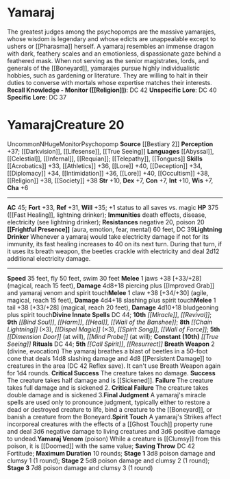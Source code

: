 ﻿---
ac: '45'
alignment: N
all_resistance: null
burrow_speed: null
charisma: '+6'
climb_speed: null
constitution: '+7'
creature_ability:
- Breath Weapon
- Final Judgment
- Frightful Presence
- Lightning Drinker
- Spirit Touch
- Yamaraj
- Venom
creature_family: '[[DATABASE/monsterfamily/Psychopomp|Psychopomp]]'
description: 'The greatest judges among the psychopomps are the massive yamarajes,
  whose wisdom is legendary and whose edicts are unappealable except to ushers or
  [[DATABASE/deity/Pharasma|Pharasma]] herself. A yamaraj resembles an immense dragon
  with dark, feathery scales and an emotionless, dispassionate gaze behind a feathered
  mask. When not serving as the senior magistrates, lords, and generals of the [[DATABASE/plane/Boneyard|Boneyard]]
  , yamarajes pursue highly individualistic hobbies, such as gardening or literature.
  They are willing to halt in their duties to converse with mortals whose expertise
  matches their interests.<br/><br/><b><u>Recall Knowledge - Monitor</u> ( [[DATABASE/skill/Religion|Religion]]
  )</b>: DC 42<br/><b><u>Unspecific Lore</u></b>: DC 40<br/><b><u>Specific Lore</u></b>:
  DC 37'
dexterity: '+7'
element: null
fly_speed: '50'
fortitude: '+33'
hardness: null
hp: 375 ( fast healing 20 , lightning drinker)
id: '770'
immunity:
- '[[DATABASE/trait/Death|death]] effects'
- '[[DATABASE/trait/Disease|disease]]'
- electricity (see lightning drinker)
intelligence: '+10'
land_speed: '35'
language:
- '[[DATABASE/language/Abyssal|Abyssal]]'
- '[[DATABASE/language/Celestial|Celestial]]'
- '[[DATABASE/language/Infernal|Infernal]]'
- '[[DATABASE/language/Requian|Requian]] ; [[DATABASE/monsterability/Telepathy|telepathy
  120 feet]]'
- '[[DATABASE/spell/Tongues|tongues]]'
level: '20'
max_speed: '50'
name: Yamaraj
perception: '+37'
rarity: Uncommon
reflex: '+31'
resistance:
- negative 20
- poison 20
rus_type_level: null
school: null
sense:
- '[[DATABASE/monsterability/Darkvision|darkvision]]'
- '[[DATABASE/monsterability/Lifesense|lifesense 240 feet]]'
- '[[DATABASE/spell/True Seeing|true seeing]]'
size: Huge
skill:
- '[[DATABASE/skill/Acrobatics|Acrobatics]] +33'
- '[[DATABASE/skill/Athletics|Athletics]] +36'
- '[[DATABASE/skill/Lore|Boneyard Lore]] +40'
- '[[DATABASE/skill/Deception|Deception]] +34'
- '[[DATABASE/skill/Diplomacy|Diplomacy]] +34'
- '[[DATABASE/skill/Intimidation|Intimidation]] +36'
- '[[DATABASE/skill/Lore|Legal Lore]] +40'
- '[[DATABASE/skill/Occultism|Occultism]] +38'
- '[[DATABASE/skill/Religion|Religion]] +38'
- '[[DATABASE/skill/Society|Society]] +38'
source: '[[DATABASE/source/Bestiary 2|Bestiary 2]]'
speed:
- 35 feet
- fly 50 feet
- swim 30 feet
spell:
- '[[DATABASE/spell/Bind Soul|Bind Soul]]'
- '[[DATABASE/spell/Chain Lightning|ChainLightning]]'
- '[[DATABASE/spell/Dimension Door|Dimension Door]]'
- '[[DATABASE/spell/Dispel Magic|Dispel Magic]]'
- '[[DATABASE/spell/Harm|Harm]]'
- '[[DATABASE/spell/Heal|Heal]]'
- '[[DATABASE/spell/Mind Probe|Mind Probe]]'
- '[[DATABASE/spell/Miracle|Miracle]]'
- '[[DATABASE/spell/Revival|Revival]]'
- '[[DATABASE/spell/Spirit Song|Spirit Song]]'
- '[[DATABASE/spell/True Seeing|TrueSeeing]]'
- '[[DATABASE/spell/Wail of the Banshee|Wail of the Banshee]]'
- '[[DATABASE/spell/Wall of Force|Wall of Force]]'
strength: '+10'
strength_req: '10'
strongest_save:
- Will
swim_speed: '30'
trait:
- '[[DATABASE/trait/Monitor|Monitor]]'
- '[[DATABASE/trait/Psychopomp|Psychopomp]]'
- '[[DATABASE/trait/Uncommon|Uncommon]]'
type: Creature
vision: Darkvision
weakest_save:
- Reflex
weakness: null
will: '+35'
wisdom: '+7'

---
# Yamaraj

The greatest judges among the psychopomps are the massive yamarajes, whose wisdom is legendary and whose edicts are unappealable except to ushers or [[Pharasma]] herself. A yamaraj resembles an immense dragon with dark, feathery scales and an emotionless, dispassionate gaze behind a feathered mask. When not serving as the senior magistrates, lords, and generals of the [[Boneyard]], yamarajes pursue highly individualistic hobbies, such as gardening or literature. They are willing to halt in their duties to converse with mortals whose expertise matches their interests.
**Recall Knowledge - Monitor ([[Religion]])**: DC 42
**Unspecific Lore**: DC 40
**Specific Lore**: DC 37

# Yamaraj<span class="item-type">Creature 20</span>

<span class="trait-uncommon item-trait">Uncommon</span><span class="trait-alignment item-trait">N</span><span class="trait-size item-trait">Huge</span><span class="item-trait">Monitor</span><span class="item-trait">Psychopomp</span>
**Source** [[Bestiary 2]] 
**Perception** +37; [[Darkvision]], [[Lifesense]], [[True Seeing]]
**Languages** [[Abyssal]], [[Celestial]], [[Infernal]], [[Requian]]; [[Telepathy]], [[Tongues]]
**Skills** [[Acrobatics]] +33, [[Athletics]] +36, [[Lore]] +40, [[Deception]] +34, [[Diplomacy]] +34, [[Intimidation]] +36, [[Lore]] +40, [[Occultism]] +38, [[Religion]] +38, [[Society]] +38
**Str** +10, **Dex** +7, **Con** +7, **Int** +10, **Wis** +7, **Cha** +6

---
**AC** 45; **Fort** +33, **Ref** +31, **Will** +35; +1 status to all saves vs. magic
**HP** 375 ([[Fast Healing]], lightning drinker); **Immunities** death effects, disease, electricity (see lightning drinker); **Resistances** negative 20, poison 20
<span class="in-box-ability">**[[Frightful Presence]]** (aura, emotion, fear, mental) 60 feet, DC 39</span><span class="in-box-ability">**Lightning Drinker** Whenever a yamaraj would take electricity damage if not for its immunity, its fast healing increases to 40 on its next turn. During that turn, if it uses its breath weapon, the beetles crackle with electricity and deal 2d12 additional electricity damage.</span>

---
**Speed** 35 feet, fly 50 feet, swim 30 feet
<span class="in-box-ability">**Melee** <span class="action-icon">1</span> jaws +38 [+33/+28] (magical, reach 15 feet), **Damage** 4d8+18 piercing plus [[Improved Grab]] and yamaraj venom and spirit touch</span><span class="in-box-ability">**Melee** <span class="action-icon">1</span> claw +38 [+34/+30] (agile, magical, reach 15 feet), **Damage** 4d4+18 slashing plus spirit touch</span><span class="in-box-ability">**Melee** <span class="action-icon">1</span> tail +38 [+33/+28] (magical, reach 20 feet), **Damage** 4d10+18 bludgeoning plus spirit touch</span>**Divine Innate Spells** DC 44; **10th** _[[Miracle]]_, _[[Revival]]_; **9th** _[[Bind Soul]]_, _[[Harm]]_, _[[Heal]]_, _[[Wail of the Banshee]]_; **8th** _[[Chain Lightning]]_ (×3), _[[Dispel Magic]]_ (×3), _[[Spirit Song]]_, _[[Wall of Force]]_; **5th** _[[Dimension Door]]_ (at will), _[[Mind Probe]]_ (at will); **Constant** **(10th)** _[[True Seeing]]_
**Rituals** DC 44; **5th** _[[Call Spirit]]_, _[[Resurrect]]_
<span class="in-box-ability">**Breath Weapon** <span class="action-icon">2</span> (divine, evocation) The yamaraj breathes a blast of beetles in a 50-foot cone that deals 14d8 slashing damage and 4d8 [[Persistent Damage]] to creatures in the area (DC 42 Reflex save). It can't use Breath Weapon again for 1d4 rounds. 
**Critical Success** The creature takes no damage. 
**Success** The creature takes half damage and is [[Sickened]]. 
**Failure** The creature takes full damage and is sickened 2. 
**Critical Failure** The creature takes double damage and is sickened 3.</span><span class="in-box-ability">**Final Judgment** A yamaraj's miracle spells are used only to pronounce judgment, typically either to restore a dead or destroyed creature to life, bind a creature to the [[Boneyard]], or banish a creature from the Boneyard.</span><span class="in-box-ability">**Spirit Touch** A yamaraj's Strikes affect incorporeal creatures with the effects of a [[Ghost Touch]] property rune and deal 3d6 negative damage to living creatures and 3d6 positive damage to undead.</span><span class="in-box-ability">**Yamaraj Venom** (poison) While a creature is [[Clumsy]] from this poison, it is [[Doomed]] with the same value; **Saving Throw** DC 42 Fortitude; **Maximum Duration** 10 rounds; **Stage 1** 3d8 poison damage and clumsy 1 (1 round); **Stage 2** 5d8 poison damage and clumsy 2 (1 round); **Stage 3** 7d8 poison damage and clumsy 3 (1 round)</span>